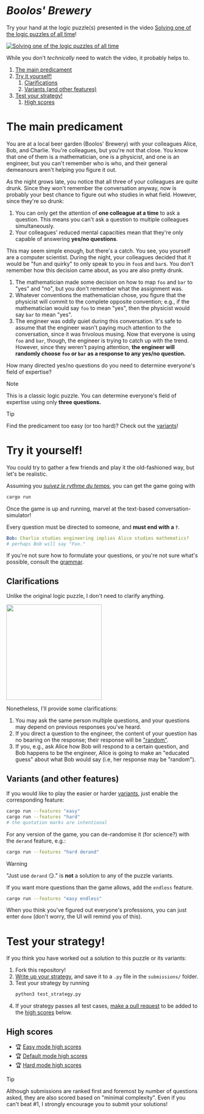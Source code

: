 # *Boolos' Brewery*

Try your hand at the logic puzzle(s) presented in the video [Solving one of the logic puzzles of all time](https://www.youtube.com/watch?v=uUPr07ThSH0)!

[![Solving one of the logic puzzles of all time](https://img.youtube.com/vi/uUPr07ThSH0/0.jpg)](https://youtu.be/uUPr07ThSH0)

While you don't *technically* need to watch the video, it probably helps to.

1. [The main predicament](#the-main-predicament)
1. [Try it yourself!](#try-it-yourself)
   1. [Clarifications](#clarifications)
   1. [Variants (and other features)](#variants-and-other-features)
1. [Test your strategy!](#test-your-strategy)
   1. [High scores](#high-scores)


# The main predicament

You are at a local beer garden (Boolos' Brewery) with your colleagues Alice, Bob, and Charlie.
You're colleagues, but you're not that close.
You know that one of them is a mathematician, one is a physicist, and one is an engineer, but you can't remember who is who, and their general demeanours aren't helping you figure it out.

As the night grows late, you notice that all three of your colleagues are quite drunk.
Since they won't remember the conversation anyway, now is probably your best chance to figure out who studies in what field.
However, since they're so drunk:
1. You can only get the attention of **one colleague at a time** to ask a question.
   This means you can't ask a question to multiple colleagues simultaneously.
1. Your colleagues' reduced mental capacities mean that they're only capable of answering **yes/no questions**.

This may seem simple enough, but there's a catch.
You see, you yourself are a computer scientist.
During the night, your colleagues decided that it would be "fun and quirky" to only speak to you in `foo`s and `bar`s.
You don't remember how this decision came about, as you are also pretty drunk.
1. The mathematician made some decision on how to map `foo` and `bar` to "yes" and "no", but you don't remember what the assignment was.
1. Whatever conventions the mathematician chose, you figure that the physicist will commit to the complete opposite convention; e.g., if the mathematician would say `foo` to mean "yes", then the physicist would say `bar` to mean "yes".
1. The engineer was oddly quiet during this conversation.
   It's safe to assume that the engineer wasn't paying much attention to the conversation, since it was frivolous musing.
   Now that everyone is using `foo` and `bar`, though, the engineer is trying to catch up with the trend.
   However, since they weren't paying attention, **the engineer will randomly choose `foo` or `bar` as a response to any yes/no question.**

How many directed yes/no questions do you need to determine everyone's field of expertise?

> [!NOTE]
> This is a classic logic puzzle.
> You can determine everyone's field of expertise using only **three questions.**

> [!TIP]
> Find the predicament too easy (or too hard)? Check out the [variants](docs/variants.md)!

# Try it yourself!

You could try to gather a few friends and play it the old-fashioned way, but let's be realistic.

Assuming you [*suivez le rythme du temps*](https://www.rust-lang.org/tools/install), you can get the game going with

```sh
cargo run
```

Once the game is up and running, marvel at the text-based conversation-simulator!

Every question must be directed to someone, and **must end with a `?`**.

```yaml
Bob: Charlie studies engineering implies Alice studies mathematics?
# perhaps Bob will say "Foo."
```

If you're not sure how to formulate your questions, or you're not sure what's possible, consult the [grammar](docs/syntax.md).

## Clarifications

Unlike the original logic puzzle, I don't need to clarify anything.

<img src="docs/img/source.jpg" width="250">

Nonetheless, I'll provide some clarifications:

1. You may ask the same person multiple questions, and your questions may depend on previous responses you've heard.
1. If you direct a question to the engineer, the content of your question has no bearing on the response; their response will be ["random"](https://rust-random.github.io/rand/rand/rngs/struct.ThreadRng.html).
1. If you, e.g., ask Alice how Bob will respond to a certain question, and Bob happens to be the engineer, Alice is going to make an "educated guess" about what Bob would say (i.e, her response may be "random").

## Variants (and other features)

If you would like to play the easier or harder [variants](docs/variants.md), just enable the corresponding feature:
```sh
cargo run --features "easy"
cargo run --features "hard"
# the quotation marks are intentional
```

For any version of the game, you can de-randomise it (for science?) with the `derand` feature, e.g.:
```sh
cargo run --features "hard derand"
```

> [!WARNING]
> "Just use `derand` :smirk:." is **not** a solution to any of the puzzle variants.

If you want more questions than the game allows, add the `endless` feature.
```sh
cargo run --features "easy endless"
```
When you think you've figured out everyone's professions, you can just enter `done` (don't worry, the UI will remind you of this).

# Test your strategy!

If you think you have worked out a solution to this puzzle or its variants:

1. Fork this repository!
1. [Write up your strategy](docs/test_strategy.md#writing-your-own-strategy), and save it to a `.py` file in the `submissions/` folder.
1. Test your strategy by running
   ```sh
   python3 test_strategy.py
   ```
1. If your strategy passes all test cases, [make a pull request](docs/test_strategy.md#submitting-your-strategy) to be added to the [high scores](#high-scores) below.

## High scores
- :trophy: [Easy mode high scores](submissions/public/easy/README.md)
- :trophy: [Default mode high scores](submissions/public/default/README.md)
- :trophy: [Hard mode high scores](submissions/public/hard/README.md)

> [!TIP]
> Although submissions are ranked first and foremost by number of questions asked, they are also scored based on "minimal complexity". Even if you can't beat \#1, I strongly encourage you to submit your solutions!